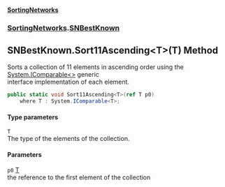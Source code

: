 #### [SortingNetworks](index.md 'index')
### [SortingNetworks](SortingNetworks.md 'SortingNetworks').[SNBestKnown](SortingNetworks_SNBestKnown.md 'SortingNetworks.SNBestKnown')
## SNBestKnown.Sort11Ascending&lt;T&gt;(T) Method
Sorts a collection of 11 elements in ascending order using the [System.IComparable&lt;&gt;](https://docs.microsoft.com/en-us/dotnet/api/System.IComparable-1 'System.IComparable`1') generic  
interface implementation of each element.  
```csharp
public static void Sort11Ascending<T>(ref T p0)
    where T : System.IComparable<T>;
```
#### Type parameters
<a name='SortingNetworks_SNBestKnown_Sort11Ascending_T_(T)_T'></a>
`T`  
The type of the elements of the collection.
  
#### Parameters
<a name='SortingNetworks_SNBestKnown_Sort11Ascending_T_(T)_p0'></a>
`p0` [T](SortingNetworks_SNBestKnown_Sort11Ascending_T_(T).md#SortingNetworks_SNBestKnown_Sort11Ascending_T_(T)_T 'SortingNetworks.SNBestKnown.Sort11Ascending&lt;T&gt;(T).T')  
the reference to the first element of the collection
  
